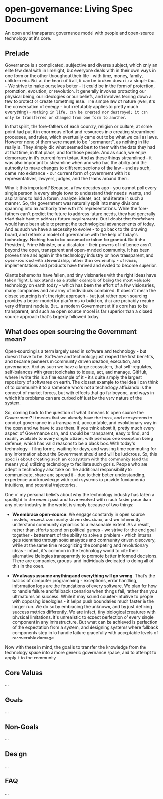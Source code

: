 # open-governance: Living Spec Document

An open and transparent governance model with people and open-source technology at it's core.

## Prelude

Governance is a complicated, subjective and diverse subject, which only an elite few deal with in limelight, but everyone deals with in their own ways in one form or the other throughout their life - with time, money, family, children etc. But at the heart of it all, it can be broken down to a simple fact - We strive to make ourselves better - It could be in the form of protection, promotion, evolution, or revolution. It generally involves protecting our physical being, our ideologies or our beliefs, and involves tearing down a few to protect or create something else. The simple law of nature (well, it's the conversation of energy - but irrefutably applies to pretty much everything) - `Nothing in life, can be created nor destroyed; it can only be transferred or changed from one form to another`. 

In that spirit, the fore-fathers of each country, religion or culture, at some point had put it in enormous effort and resources into creating streamlined processes, and rules, which eventually came out to be what we call as laws. However none of them were meant to be "permanent", as nothing in life really is. They simply did what seemed best to them with the data they had at that time, in that place, and for those people. And as such, we enjoy democracy in it's current form today. And as these things streamlined - it was also important to streamline when and who had the ability and the authority to make changes to different sections of the law - and as such, came into existence - our current form of government with it's representatives, lawyers, judges, and the teams around them. 

Why is this important? Because, a few decades ago - you cannot poll every single person in every single town to understand their needs, wants, and aspirations to hold a forum, analyze, ideate, act, and iterate in such a manner. So, the government was naturally split into many divisions spanning into an authority tree with it's representations. While the fore-fathers can't predict the future to address future needs, they had generally tried their best to address future requirements. But I doubt that forefathers would have been able to prempt the technological advancements of today. And as such we have a necessity to evolve - to go back to the drawing board, and rethink a model of governance with the help of today's technology. Nothing has to be assumed or taken for granted. Be it the President, Prime Minister, or a dicatator - their powers of influence aren't beyond the open, transparent and open-minded community. It has been proven time and again in the technology industry on how transparent, and open-sourced with stewardship, rather than ownership - of ideas, implementations and products have thrived and evoled to become superior. 

Giants behemoths have fallen, and tiny visionaries with the right ideas have taken flight. Linux stands as a stellar example of being the most valuable technology on earth today - which has been the effort of a few visionaries, many companies and an army of individuals combined. It doesn't mean the closed sourcing isn't the right approach - but just rather open sourcing provides a better model for platforms to build on, that are probably require very different models. But.. a modern Government at it's core has to be transparent, and such an open source model is far superior than a closed source approach that's largerly followed today. 

## What does open sourcing the Government mean?

Open-sourcing is a term largely used in software and technology - but doesn't have to be. Software and technology just reaped the first benefits, and became pioneers in community driven ideation, execution, and governance. And as such we have a large ecosystem, that self-regulates, self-balances with great toolchains to ideate, act, and manage. GitHub, where I write this is a fine example of it - it's quite simply the largest repository of softwares on earth. The closest example to the idea I can think of to communite it to a someone who's not a technology afficiando is the concept of market forces, but with effects that go far beyond, and ways in which it's problems can are curbed off just by the very nature of the system.

So, coming back to the question of what it means to open source the Government? It means that we already have the tools, and ecosystems to conduct governance in a transparent, accountable, and evolutionary way in the open and we have to use them. If you think about it, pretty much every aspect of Governance can, and should be transparent, easy to find, and readily available to every single citizen, with perhaps one exception being defence, which has valid reasons to be a black box. With today's technology - filing forms, waiting for days, and wasting time commuting for any information about the Government should and will be ludicrous. So, this spec is about creating such an ecosystem with the community (and the means you) utilizing technology to faciliate such goals. People who are adept in technology also take on the additional responsibility to communicate, share and spread it - due to their better understanding, experience and knowledge with such systems to provide fundamental intuitions, and potential trajectories.

One of my personal beliefs about why the technology industry has taken a spotlight in the recent past and have evolved with much faster pace than any other industry in the world, is simply because of two things:

- **We embrace open-source**: We engage constantly in open source models, respect community driven decisions, and we inherently understand community dynamics to a reasonable extent. As a result, rather than efforts spend on political games - we strive for the end goal together - betterment of the ability to solve a problem - which inturns gets identified through solid analytics and community driven discovery, while at the same time recognizing the competing and revolutionary ideas - infact, it's common in the technology world to cite their alternative idelogies transparently to promote better informed decisions. There are companies, groups, and individuals decicated to doing all of this in the open.

- **We always assume anything and everything will go wrong**. That's the basics of computer programming - exceptions, error handling, information logs are the foundations of every software. We plan for how to handle failure and fallback scenarios when things fail, rather than you ultimatums on success. While it may sound counter-intuitive to people with opposing ideologies - it helps push boundaries much faster in the longer run. We do so by embracing the unknown, and by just defining success metrics differently. We are infact, tiny biological creatures with physical limitations. It's unrealistic to expect perfection of every single component in any infrastructure. But what can be achieved is perfection of the expectation from a system, and designing systems where fallback components step in to handle failure gracefully with acceptable levels of recoverable damage.

Now with these in mind, the goal is to transfer the knowledge from the technology space into a more generic governance space, and to attempt to apply it to the community.

## Core Values

...

## Goals
 
...

## Non-Goals

...

## Design

...

## FAQ

...
